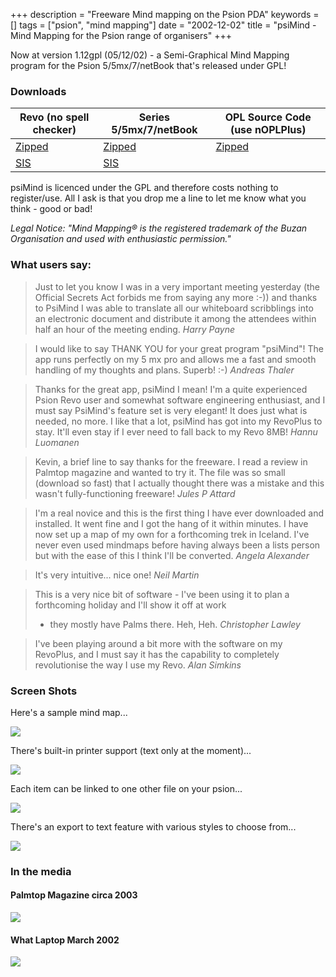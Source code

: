 +++
description = "Freeware Mind mapping on the Psion PDA"
keywords = []
tags = ["psion", "mind mapping"]
date = "2002-12-02"
title = "psiMind - Mind Mapping for the Psion range of organisers"
+++

Now at version 1.12gpl (05/12/02) - a Semi-Graphical Mind Mapping program for the Psion 5/5mx/7/netBook that's released under GPL!
<!--more-->

### Downloads

Revo (no spell checker) | Series 5/5mx/7/netBook | OPL Source Code (use nOPLPlus)
---|---|---
[Zipped](/download/psiMind/psiMindRevo112.zip) | [Zipped](/download/psiMind/psiMind112.zip) | [Zipped](/download/psiMind/psiMind112gplsource.zip) 
[SIS](/download/psiMind/psiMindRevo112.SIS) | [SIS](/download/psiMind/psiMind112.SIS)

psiMind is licenced under the GPL and therefore costs nothing to register/use. All I ask is that you drop me a line to let me know what you think - good or bad!

_Legal Notice: "Mind Mapping® is the registered trademark of the Buzan Organisation and used with enthusiastic permission."_

### What users say:
> Just to let you know I was in a very important meeting yesterday (the Official Secrets Act forbids me from saying
> any more :-)) and thanks to PsiMind I was able to translate all our whiteboard scribblings into an electronic
> document and distribute it among the attendees within half an hour of the meeting ending. _Harry Payne_

> I would like to say THANK YOU for your great program "psiMind"! The app runs perfectly on my 5 mx pro and allows me
> a fast and smooth handling of my thoughts and plans. Superb! :-) _Andreas Thaler_

> Thanks for the great app, psiMind I mean! I'm a quite experienced Psion Revo user and somewhat software engineering
> enthusiast, and I must say PsiMind's feature set is very elegant! It does just what is needed, no more. I like that
> a lot, psiMind has got into my RevoPlus to stay.
> It'll even stay if I ever need to fall back to my Revo 8MB! _Hannu Luomanen_

> Kevin, a brief line to say thanks for the freeware. I read a review in Palmtop magazine and wanted to try it.
> The file was so small (download so fast) that I actually thought there was a mistake and this wasn't
> fully-functioning freeware! _Jules P Attard_

> I'm a real novice and this is the first thing I have ever downloaded and installed. It went fine and I got the hang
> of it within minutes. I have now set up a map of my own for a forthcoming trek in Iceland.
> I've never even used mindmaps before having always been a lists person but with the ease of this I think
> I'll be converted. _Angela Alexander_

> It's very intuitive... nice one! _Neil Martin_

> This is a very nice bit of software - I've been using it to plan a forthcoming holiday and I'll show it off at work
> - they mostly have Palms there. Heh, Heh. _Christopher Lawley_

> I've been playing around a bit more with the software on my RevoPlus, and I must say it has the capability to
> completely revolutionise the way I use my Revo. _Alan Simkins_

### Screen Shots
Here's a sample mind map...

![](/img/psiMind/psimind1.GIF)

There's built-in printer support (text only at the moment)...

![](/img/psiMind/psimind2.GIF)

Each item can be linked to one other file on your psion...

![](/img/psiMind/psimind3.GIF)

There's an export to text feature with various styles to choose from...

![](/img/psiMind/psimind4.GIF)

### In the media

#### Palmtop Magazine circa 2003
![](/img/psiMind/psimind-palmtop-magazine-2003.png)

#### What Laptop March 2002
![](/img/psiMind/psiMind-What_Laptop_March_2002.png)